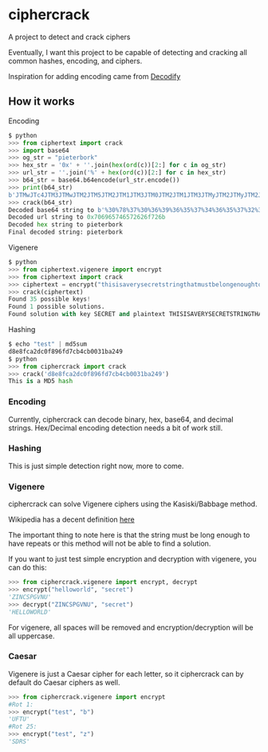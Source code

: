 # ciphercrack
A project to detect and crack ciphers

Eventually, I want this project to be capable of detecting and cracking all common hashes, encoding, and ciphers.

Inspiration for adding encoding came from [Decodify](https://github.com/UltimateHackers/Decodify/blob/master/README.md)


## How it works

Encoding

```python
$ python
>>> from ciphertext import crack
>>> import base64
>>> og_str = "pieterbork"
>>> hex_str = '0x' + ''.join(hex(ord(c))[2:] for c in og_str)
>>> url_str = ''.join('%' + hex(ord(c))[2:] for c in hex_str)
>>> b64_str = base64.b64encode(url_str.encode())
>>> print(b64_str)
b'JTMwJTc4JTM3JTMwJTM2JTM5JTM2JTM1JTM3JTM0JTM2JTM1JTM3JTMyJTM2JTMyJTM2JTY2JTM3JTMyJTM2JTYy'
>>> crack(b64_str)
Decoded base64 string to b'%30%78%37%30%36%39%36%35%37%34%36%35%37%32%36%32%36%66%37%32%36%62'
Decoded url string to 0x706965746572626f726b
Decoded hex string to pieterbork
Final decoded string: pieterbork
```

Vigenere

```python
$ python
>>> from ciphertext.vigenere import encrypt
>>> from ciphertext import crack
>>> ciphertext = encrypt("thisisaverysecretstringthatmustbelongenoughtohaveduplicatessothaticancrackthecipherwhichismuchmoredifficultwhenthetextisshort", "secret")
>>> crack(ciphertext)
Found 35 possible keys!
Found 1 possible solutions.                                                                           
Found solution with key SECRET and plaintext THISISAVERYSECRETSTRINGTHATMUSTBELONGENOUGHTOHAVEDUPLICATESSOTHATICANCRACKTHECIPHERWHICHISMUCHMOREDIFFICULTWHENTHETEXTISSHORT                                  
```

Hashing

```python
$ echo "test" | md5sum
d8e8fca2dc0f896fd7cb4cb0031ba249
$ python
>>> from ciphercrack import crack
>>> crack('d8e8fca2dc0f896fd7cb4cb0031ba249')
This is a MD5 hash
```

### Encoding

Currently, ciphercrack can decode binary, hex, base64, and decimal strings. Hex/Decimal encoding detection needs a bit of work still.

### Hashing

This is just simple detection right now, more to come.

### Vigenere

ciphercrack can solve Vigenere ciphers using the Kasiski/Babbage method. 

Wikipedia has a decent definition [here](https://en.wikipedia.org/wiki/Kasiski_examination)

The important thing to note here is that the string must be long enough to have repeats or this method will not be able to find a solution.

If you want to just test simple encryption and decryption with vigenere, you can do this:
```python
>>> from ciphercrack.vigenere import encrypt, decrypt
>>> encrypt("helloworld", "secret")
'ZINCSPGVNU'
>>> decrypt("ZINCSPGVNU", "secret")
'HELLOWORLD'
```

For vigenere, all spaces will be removed and encryption/decryption will be all uppercase.

### Caesar

Vigenere is just a Caesar cipher for each letter, so it ciphercrack can by default do Caesar ciphers as well.

```python
>>> from ciphercrack.vigenere import encrypt
#Rot 1:
>>> encrypt("test", "b")
'UFTU'
#Rot 25:
>>> encrypt("test", "z")
'SDRS'
```

